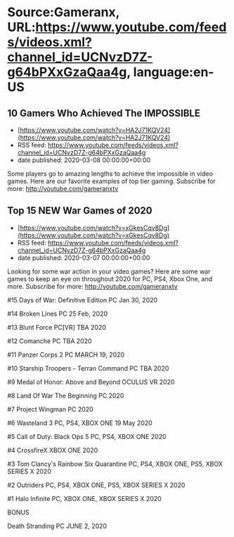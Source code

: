 # Source:Gameranx, URL:https://www.youtube.com/feeds/videos.xml?channel_id=UCNvzD7Z-g64bPXxGzaQaa4g, language:en-US

## 10 Gamers Who Achieved The IMPOSSIBLE
 - [https://www.youtube.com/watch?v=HA2J71KQV24](https://www.youtube.com/watch?v=HA2J71KQV24)
 - RSS feed: https://www.youtube.com/feeds/videos.xml?channel_id=UCNvzD7Z-g64bPXxGzaQaa4g
 - date published: 2020-03-08 00:00:00+00:00

Some players go to amazing lengths to achieve the impossible in video games. Here are our favorite examples of top tier gaming.
Subscribe for more: http://youtube.com/gameranxtv

## Top 15 NEW War Games of 2020
 - [https://www.youtube.com/watch?v=xGkesCqv8Dg](https://www.youtube.com/watch?v=xGkesCqv8Dg)
 - RSS feed: https://www.youtube.com/feeds/videos.xml?channel_id=UCNvzD7Z-g64bPXxGzaQaa4g
 - date published: 2020-03-07 00:00:00+00:00

Looking for some war action in your video games? Here are some war games to keep an eye on throughout 2020 for PC, PS4, Xbox One, and more.
Subscribe for more: http://youtube.com/gameranxtv

#15 Days of War: Definitive Edition
PC
Jan 30, 2020

#14 Broken Lines
PC
25 Feb, 2020

#13 Blunt Force
PC[VR]
TBA 2020

#12 Comanche
PC
TBA 2020

#11 Panzer Corps 2
PC
MARCH 19, 2020

#10 Starship Troopers - Terran Command
PC
TBA 2020

#9 Medal of Honor: Above and Beyond
OCULUS VR
2020

#8 Land Of War The Beginning
PC 
2020

#7 Project Wingman
PC
2020

#6 Wasteland 3
PC, PS4, XBOX ONE
19 May 2020

#5 Call of Duty: Black Ops 5
PC, PS4, XBOX ONE
2020

#4 CrossfireX
XBOX ONE
2020

#3 Tom Clancy's Rainbow Six Quarantine
PC, PS4, XBOX ONE, PS5, XBOX SERIES X
2020

#2 Outriders
PC, PS4, XBOX ONE, PS5, XBOX SERIES X
2020

#1 Halo Infinite
PC, XBOX ONE, XBOX SERIES X
2020

BONUS

Death Stranding
PC
JUNE 2, 2020

